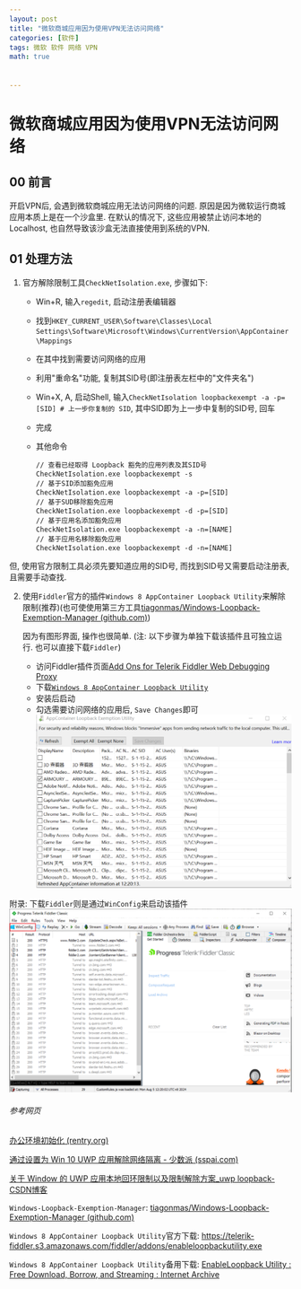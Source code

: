 ```yaml
---
layout: post
title: "微软商城应用因为使用VPN无法访问网络"
categories: [软件]
tags: 微软 软件 网络 VPN
math: true


---
```


# 微软商城应用因为使用VPN无法访问网络

## 00 前言

开启VPN后, 会遇到微软商城应用无法访问网络的问题. 原因是因为微软运行商城应用本质上是在一个沙盒里. 在默认的情况下, 这些应用被禁止访问本地的Localhost, 也自然导致该沙盒无法直接使用到系统的VPN.

## 01 处理方法

1. 官方解除限制工具`CheckNetIsolation.exe`, 步骤如下:

   - Win+R, 输入`regedit`, 启动注册表编辑器

   - 找到`HKEY_CURRENT_USER\Software\Classes\Local Settings\Software\Microsoft\Windows\CurrentVersion\AppContainer\Mappings`

   - 在其中找到需要访问网络的应用

   - 利用"重命名"功能, 复制其SID号(即注册表左栏中的"文件夹名")

   - Win+X, A, 启动Shell, 输入`CheckNetIsolation loopbackexempt -a -p=[SID] # 上一步你复制的 SID`, 其中SID即为上一步中复制的SID号, 回车

   - 完成

   - 其他命令
     ```shell
     // 查看已经取得 Loopback 豁免的应用列表及其SID号
     CheckNetIsolation.exe loopbackexempt -s
     // 基于SID添加豁免应用
     CheckNetIsolation.exe loopbackexempt -a -p=[SID]
     // 基于SUD移除豁免应用
     CheckNetIsolation.exe loopbackexempt -d -p=[SID]
     // 基于应用名添加豁免应用
     CheckNetIsolation.exe loopbackexempt -a -n=[NAME]
     // 基于应用名移除豁免应用
     CheckNetIsolation.exe loopbackexempt -d -n=[NAME]
     ```

     

但, 使用官方限制工具必须先要知道应用的SID号, 而找到SID号又需要启动注册表, 且需要手动查找.

2. 使用`Fiddler`官方的插件`Windows 8 AppContainer Loopback Utility`来解除限制(推荐)(也可使使用第三方工具[tiagonmas/Windows-Loopback-Exemption-Manager (github.com)](https://github.com/tiagonmas/Windows-Loopback-Exemption-Manager))

   因为有图形界面, 操作也很简单. (注: 以下步骤为单独下载该插件且可独立运行. 也可以直接下载`Fiddler`)

   - 访问Fiddler插件页面[Add Ons for Telerik Fiddler Web Debugging Proxy](https://www.telerik.com/fiddler/add-ons) 
   - 下载[`Windows 8 AppContainer Loopback Utility`](https://telerik-fiddler.s3.amazonaws.com/fiddler/addons/enableloopbackutility.exe)
   - 安装后启动
   - 勾选需要访问网络的应用后, `Save Changes`即可
     ![image-20240805122124177](/assets/image/image-20240805122124177.png)

附录: 下载`Fiddler`则是通过`WinConfig`来启动该插件
![image-20240805122229107](/assets/image/image-20240805122229107.png)



###### 参考网页

[办公环境初始化 (rentry.org)](https://rentry.org/LeiCanY_SysInitialization)

[通过设置为 Win 10 UWP 应用解除网络隔离 - 少数派 (sspai.com)](https://sspai.com/post/41137#!)

[关于 Window 的 UWP 应用本地回环限制以及限制解除方案_uwp loopback-CSDN博客](https://blog.csdn.net/sigmarising/article/details/122758568)

`Windows-Loopback-Exemption-Manager`: [tiagonmas/Windows-Loopback-Exemption-Manager (github.com)](https://github.com/tiagonmas/Windows-Loopback-Exemption-Manager)

`Windows 8 AppContainer Loopback Utility`官方下载: https://telerik-fiddler.s3.amazonaws.com/fiddler/addons/enableloopbackutility.exe

`Windows 8 AppContainer Loopback Utility`备用下载: [EnableLoopback Utility : Free Download, Borrow, and Streaming : Internet Archive](https://archive.org/details/enableloopback-utility)

